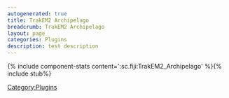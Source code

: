 ```yaml
---
autogenerated: true
title: TrakEM2 Archipelago
breadcrumb: TrakEM2 Archipelago
layout: page
categories: Plugins
description: test description
---
```


{% include component-stats content=':sc.fiji:TrakEM2\_Archipelago' %}{% include stub%}


[Category:Plugins](Category_Plugins "wikilink")
